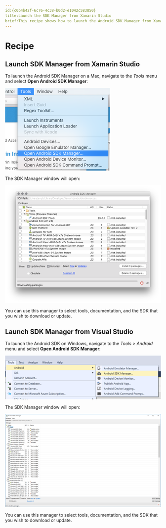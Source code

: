 ```yaml
---
id:{c0b4b42f-6c76-4c38-b0d2-e1042c583850}  
title:Launch the SDK Manager from Xamarin Studio  
brief:This recipe shows how to launch the Android SDK Manager from Xamarin Studio on Mac and Windows.  
---
```


<a name="Recipe" class="injected"></a>


# Recipe

 <a name="Mac" class="injected"></a>


## Launch SDK Manager from Xamarin Studio

To launch the Android SDK Manager on a Mac, navigate to the *Tools* menu and select <strong>Open Android SDK Manager</strong>:

 [ ![](Images/00.png)](Images/00.png)

The SDK Manager window will open:

 [ ![](Images/01.png)](Images/01.png)
 
 You can use this manager to select tools, documentation, and the SDK that you wish to download or update.

 <a name="Windows" class="injected"></a>


## Launch SDK Manager from Visual Studio

To launch the Android SDK on Windows, navigate to the *Tools > Android* menu and select <strong>Open Android SDK Manager</strong>:

 [ ![](Images/02.png)](Images/02.png)


The SDK Manager window will open:

 [ ![](Images/03.png)](Images/03.png)
 
 You can use this manager to select tools, documentation, and the SDK that you wish to download or update.